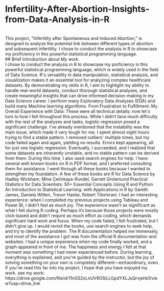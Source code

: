 # Infertility-After-Abortion-Insights-from-Data-Analysis-in-R
<br>
This project, "Infertility after Spontaneous and Induced Abortion," is designed to analyze the potential link between different types of abortion and subsequent infertility. I chose to conduct the analysis in R to showcase my proficiency in this powerful statistical programming language.
<br>
## Brief Introduction about My work
<br>
 I chose to conduct the analysis in R to showcase my proficiency in this powerful statistical programming language, which is widely used in the field of Data Science. R's versatility in data manipulation, statistical analysis, and visualization makes it an essential tool for analyzing complex healthcare datasets. By demonstrating my skills in R, I aim to highlight my ability to handle real-world datasets, conduct thorough statistical analyses, and create meaningful insights that can drive informed decision-making in my Data Science career. I perform many Exploratory Data Analyses (EDA) and build many Machine learning algorithms.
From Frustration to Fulfillment: My Overall Experience with Data:
  These were all technical details; now let's turn to how I felt throughout this process. While I didn’t face much difficulty with the rest of the analyses and tasks, logistic regression posed a significant challenge. I’ve already mentioned that the instability was the main issue, which made it very tough for me. I spent almost eight hours trying to find a stable pattern. I removed outliers' multiple times, but my code failed again and again, yielding no results. Errors kept appearing, all for just one logistic regression. Eventually, I succeeded, and I realized that some datasets are inherently unstable, and no stable pattern can be derived from them.
During this time, I also used search engines for help. I have several well-known books on R in PDF format, and I preferred consulting them for assistance. I went through all these books because I wanted to strengthen my foundation. A few of these books are
R for Data Science by Hadley Wickham, Mine Çetinkaya-Rundel, Garrett Grolemund
Practical Statistics for Data Scientists: 50+ Essential Concepts Using R and Python
An Introduction to Statistical Learning: with Applications in R by Gareth James, Daniela Witten, Trevor Hastie, Robert Tibshirani.
I had an interesting experience: when I completed my previous projects using Tableau and Power BI, I didn’t feel as much joy. The experience wasn’t as significant as what I felt during R coding. Perhaps it’s because those projects were mostly click-based and didn’t require as much effort as coding, which demands significant hard work and focus. When my code failed, I felt frustrated, but I didn’t give up. I would revisit the books, use search engines to seek help, and try to identify the problem. The R documentation helped me immensely, and most of the assistance I got was from the official R documentation and websites.
I had a unique experience when my code finally worked, and a graph appeared in front of me. The happiness and energy I felt at that moment was something I had never experienced before. During learning, everything is explained, and you're guided by the instructor, but the joy of solving something on your own is completely different—extraordinary, even. If you’ve read this far into my project, I hope that you have enjoyed my work.
see my work: https://drive.google.com/file/d/11nGS2xLnUV9OSiLLGpdYXLJsQrvjehb1/view?usp=drive_link
